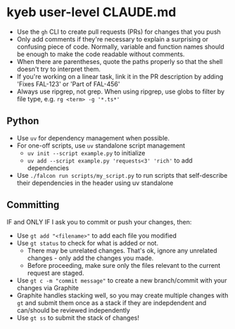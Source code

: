 # kyeb user-level CLAUDE.md

- Use the `gh` CLI to create pull requests (PRs) for changes that you push
- Only add comments if they're necessary to explain a surprising or confusing piece of code. Normally, variable and function names should be enough to make the code readable without comments.
- When there are parentheses, quote the paths properly so that the shell doesn't try to interpret them.
- If you're working on a linear task, link it in the PR description by adding 'Fixes FAL-123' or 'Part of FAL-456'
- Always use ripgrep, not grep. When using ripgrep, use globs to filter by file type, e.g. `rg <term> -g '*.ts*'`

## Python
- Use `uv` for dependency management when possible.
- For one-off scripts, use  `uv` standalone script management
    - `uv init --script example.py` to initialize
    - `uv add --script example.py 'requests<3' 'rich'` to add dependencies
- Use `./falcon run scripts/my_script.py` to run scripts that self-describe their dependencies in the header using uv standalone

## Committing
IF and ONLY IF I ask you to commit or push your changes, then:
- Use `gt add "<filename>"` to add each file you modified
- Use `gt status` to check for what is added or not.
  - There may be unrelated changes. That's ok, ignore any unrelated changes - only add the changes you made.
  - Before proceeding, make sure only the files relevant to the current request are staged.
- Use `gt c -m "commit message"` to create a new branch/commit with your changes via Graphite
- Graphite handles stacking well, so you may create multiple changes with `gt` and submit them once as a stack if they are indepdendent and can/should be reviewed independently
- Use `gt ss` to submit the stack of changes!